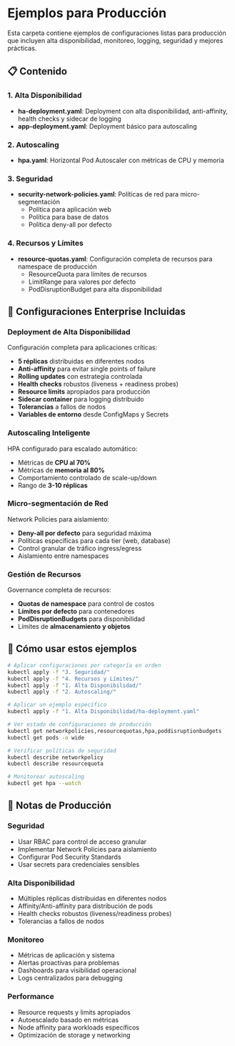 # Ejemplos para Producción

Esta carpeta contiene ejemplos de configuraciones listas para producción que incluyen alta disponibilidad, monitoreo, logging, seguridad y mejores prácticas.

## 📋 Contenido

### 1. Alta Disponibilidad
- **ha-deployment.yaml**: Deployment con alta disponibilidad, anti-affinity, health checks y sidecar de logging
- **app-deployment.yaml**: Deployment básico para autoscaling

### 2. Autoscaling
- **hpa.yaml**: Horizontal Pod Autoscaler con métricas de CPU y memoria

### 3. Seguridad
- **security-network-policies.yaml**: Políticas de red para micro-segmentación
  - Política para aplicación web
  - Política para base de datos
  - Política deny-all por defecto

### 4. Recursos y Límites
- **resource-quotas.yaml**: Configuración completa de recursos para namespace de producción
  - ResourceQuota para límites de recursos
  - LimitRange para valores por defecto
  - PodDisruptionBudget para alta disponibilidad

## 🎯 Configuraciones Enterprise Incluidas

### Deployment de Alta Disponibilidad
Configuración completa para aplicaciones críticas:
- **5 réplicas** distribuidas en diferentes nodos
- **Anti-affinity** para evitar single points of failure
- **Rolling updates** con estrategia controlada
- **Health checks** robustos (liveness + readiness probes)
- **Resource limits** apropiados para producción
- **Sidecar container** para logging distribuido
- **Tolerancias** a fallos de nodos
- **Variables de entorno** desde ConfigMaps y Secrets

### Autoscaling Inteligente
HPA configurado para escalado automático:
- Métricas de **CPU al 70%**
- Métricas de **memoria al 80%**
- Comportamiento controlado de scale-up/down
- Rango de **3-10 réplicas**

### Micro-segmentación de Red
Network Policies para aislamiento:
- **Deny-all por defecto** para seguridad máxima
- Políticas específicas para cada tier (web, database)
- Control granular de tráfico ingress/egress
- Aislamiento entre namespaces

### Gestión de Recursos
Governance completa de recursos:
- **Quotas de namespace** para control de costos
- **Límites por defecto** para contenedores
- **PodDisruptionBudgets** para disponibilidad
- Límites de **almacenamiento y objetos**

## 🚀 Cómo usar estos ejemplos

```bash
# Aplicar configuraciones por categoría en orden
kubectl apply -f "3. Seguridad/"
kubectl apply -f "4. Recursos y Límites/"
kubectl apply -f "1. Alta Disponibilidad/"
kubectl apply -f "2. Autoscaling/"

# Aplicar un ejemplo específico
kubectl apply -f "1. Alta Disponibilidad/ha-deployment.yaml"

# Ver estado de configuraciones de producción
kubectl get networkpolicies,resourcequotas,hpa,poddisruptionbudgets
kubectl get pods -o wide

# Verificar políticas de seguridad
kubectl describe networkpolicy
kubectl describe resourcequota

# Monitorear autoscaling
kubectl get hpa --watch
```

## 📝 Notas de Producción

### Seguridad
- Usar RBAC para control de acceso granular
- Implementar Network Policies para aislamiento
- Configurar Pod Security Standards
- Usar secrets para credenciales sensibles

### Alta Disponibilidad
- Múltiples réplicas distribuidas en diferentes nodos
- Affinity/Anti-affinity para distribución de pods
- Health checks robustos (liveness/readiness probes)
- Tolerancias a fallos de nodos

### Monitoreo
- Métricas de aplicación y sistema
- Alertas proactivas para problemas
- Dashboards para visibilidad operacional
- Logs centralizados para debugging

### Performance
- Resource requests y limits apropiados
- Autoescalado basado en métricas
- Node affinity para workloads específicos
- Optimización de storage y networking
